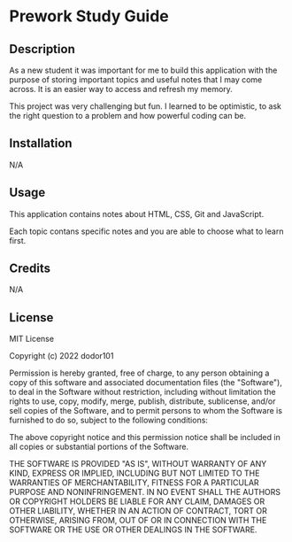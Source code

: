 # Prework Study Guide

## Description

As a new student it was important for me to build this application with the purpose of storing important topics and useful notes that I may come across. It is an easier way to access and refresh my memory.

This project was very challenging but fun. I learned to be optimistic, to ask the right question to a problem and how powerful coding can be.

## Installation

N/A

## Usage

This application contains notes about HTML, CSS, Git and JavaScript.

Each topic contans specific notes and you are able to choose what to learn first.

## Credits

N/A

## License

MIT License

Copyright (c) 2022 dodor101

Permission is hereby granted, free of charge, to any person obtaining a copy
of this software and associated documentation files (the "Software"), to deal
in the Software without restriction, including without limitation the rights
to use, copy, modify, merge, publish, distribute, sublicense, and/or sell
copies of the Software, and to permit persons to whom the Software is
furnished to do so, subject to the following conditions:

The above copyright notice and this permission notice shall be included in all
copies or substantial portions of the Software.

THE SOFTWARE IS PROVIDED "AS IS", WITHOUT WARRANTY OF ANY KIND, EXPRESS OR
IMPLIED, INCLUDING BUT NOT LIMITED TO THE WARRANTIES OF MERCHANTABILITY,
FITNESS FOR A PARTICULAR PURPOSE AND NONINFRINGEMENT. IN NO EVENT SHALL THE
AUTHORS OR COPYRIGHT HOLDERS BE LIABLE FOR ANY CLAIM, DAMAGES OR OTHER
LIABILITY, WHETHER IN AN ACTION OF CONTRACT, TORT OR OTHERWISE, ARISING FROM,
OUT OF OR IN CONNECTION WITH THE SOFTWARE OR THE USE OR OTHER DEALINGS IN THE
SOFTWARE.
